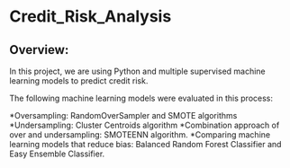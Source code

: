 # Credit_Risk_Analysis

## Overview:
In this project, we are using Python and multiple supervised machine learning models to predict credit risk.

The following machine learning models were evaluated in this process:

*Oversampling: RandomOverSampler and SMOTE algorithms
*Undersampling: Cluster Centroids algorithm
*Combination approach of over and undersampling: SMOTEENN algorithm.
*Comparing machine learning models that reduce bias: Balanced Random Forest Classifier and Easy Ensemble Classifier.
